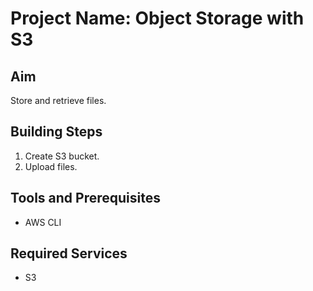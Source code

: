 # Project Name: Object Storage with S3
## Aim
Store and retrieve files.

## Building Steps
1. Create S3 bucket.
2. Upload files.

## Tools and Prerequisites
- AWS CLI

## Required Services
- S3